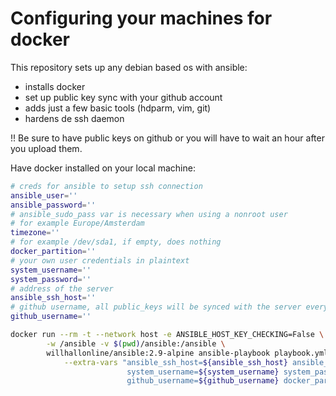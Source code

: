 # Configuring your machines for docker

This repository sets up any debian based os with ansible:

* installs docker
* set up public key sync with your github account
* adds just a few basic tools (hdparm, vim, git)
* hardens de ssh daemon

!! Be sure to have public keys on github or you will have to wait an hour after you upload them. 

Have docker installed on your local machine:

``` bash
# creds for ansible to setup ssh connection
ansible_user=''
ansible_password=''
# ansible_sudo_pass var is necessary when using a nonroot user
# for example Europe/Amsterdam
timezone=''
# for example /dev/sda1, if empty, does nothing
docker_partition=''
# your own user credentials in plaintext
system_username=''
system_password=''
# address of the server
ansible_ssh_host=''
# github username, all public_keys will be synced with the server every hour
github_username=''

docker run --rm -t --network host -e ANSIBLE_HOST_KEY_CHECKING=False \
        -w /ansible -v $(pwd)/ansible:/ansible \
        willhallonline/ansible:2.9-alpine ansible-playbook playbook.yml \
            --extra-vars "ansible_ssh_host=${ansible_ssh_host} ansible_user=${ansible_user} ansible_password=${ansible_password} \
                          system_username=${system_username} system_password=${system_password} \
                          github_username=${github_username} docker_partition=${docker_partition} timezone=${timezone}"
                          
```
